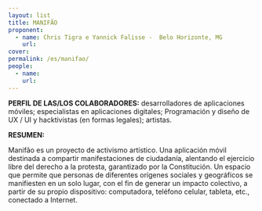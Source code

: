 ```yaml
---
layout: list
title: MANIFÃO 
proponent:
  - name: Chris Tigra e Yannick Falisse -  Belo Horizonte, MG
    url: 
cover:
permalink: /es/manifao/
people:
  - name: 
    url: 
---
```


**PERFIL DE LAS/LOS COLABORADORES:**
desarrolladores de aplicaciones móviles; especialistas en aplicaciones digitales; Programación y diseño de UX / UI y hacktivistas (en formas legales); artistas.
  
**RESUMEN:**
  
Manifão es un proyecto de activismo artístico. Una aplicación móvil destinada a compartir manifestaciones de ciudadanía, alentando el ejercicio libre del derecho a la protesta, garantizado por la Constitución. Un espacio que permite que personas de diferentes orígenes sociales y geográficos se manifiesten en un solo lugar, con el fin de generar un impacto colectivo, a partir de su propio dispositivo: computadora, teléfono celular, tableta, etc., conectado a Internet.